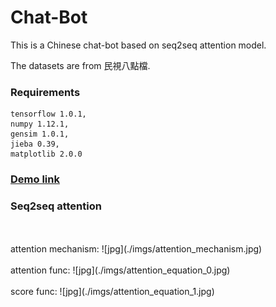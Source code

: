# Chat-Bot

This is a Chinese chat-bot based on seq2seq attention model.

The datasets are from 民視八點檔.

### Requirements

    tensorflow 1.0.1,
    numpy 1.12.1,
    gensim 1.0.1,
    jieba 0.39,
    matplotlib 2.0.0

### <a href="chatbotdemolab301j.azurewebsites.net">Demo link</a>
   
    
### Seq2seq attention

<br>
<br>
attention mechanism:
![jpg](./imgs/attention_mechanism.jpg)
<br>
<br>
attention func:
![jpg](./imgs/attention_equation_0.jpg)
<br>
<br>
score func:
![jpg](./imgs/attention_equation_1.jpg)
